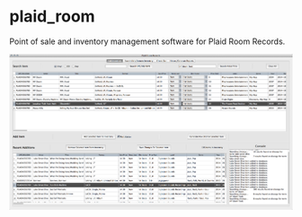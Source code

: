 plaid_room
==========

Point of sale and inventory management software for Plaid Room Records.

![Add inventory screen cap](images/10_20_screenshot.png)
